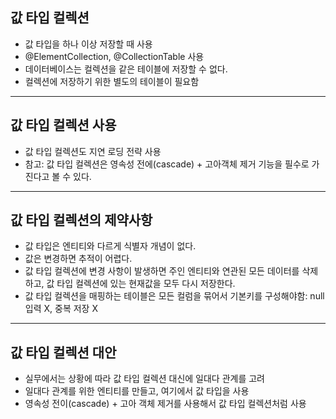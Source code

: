 ## 값 타입 컬렉션 
- 값 타입을 하나 이상 저장할 때 사용 
- @ElementCollection, @CollectionTable 사용 
- 데이터베이스는 컬렉션을 같은 테이블에 저장할 수 없다. 
- 컬렉션에 저장하기 위한 별도의 테이블이 필요함 

---
## 값 타입 컬렉션 사용 
- 값 타입 컬렉션도 지연 로딩 전략 사용 
- 참고: 값 타입 컬렉션은 영속성 전에(cascade) + 고아객체 제거 기능을 필수로 가진다고 볼 수 있다.

---
## 값 타입 컬렉션의 제약사항
- 값 타입은 엔티티와 다르게 식별자 개념이 없다. 
- 값은 변경하면 추적이 어렵다.
- 값 타입 컬렉션에 변경 사항이 발생하면 주인 엔티티와 연관된 모든 데이터를 삭제하고, 값 타입 컬렉션에 있는 현재값을 모두 다시 저장한다. 
- 값 타입 컬렉션을 매핑하는 테이블은 모든 컬럼을 묶어서 기본키를 구성해야함: null 입력 X, 중복 저장 X

---
## 값 타입 컬렉션 대안 
- 실무에서는 상황에 따라 값 타입 컬렉션 대신에 일대다 관계를 고려 
- 일대다 관계를 위한 엔티티를 만들고, 여기에서 값 타입을 사용 
- 영속성 전이(cascade) + 고아 객체 제거를 사용해서 값 타입 컬렉션처럼 사용    